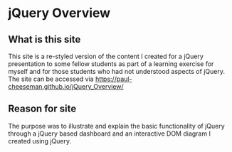 # jQuery Overview


## What is this site
This site is a re-styled version of the content I created for a jQuery presentation to some fellow students as part of a learning exercise for myself and for those students who had not understood aspects of jQuery. The site can be accessed via https://paul-cheeseman.github.io/jQuery_Overview/

## Reason for site
The purpose was to illustrate and explain the basic functionality of jQuery through a jQuery based dashboard and an interactive DOM diagram I created using jQuery. 



